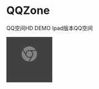 # QQZone
QQ空间HD DEMO
Ipad版本QQ空间

![](https://github.com/lijs11/QQZone/blob/master/QQZone/Other/secondarytile.png?raw=true)


